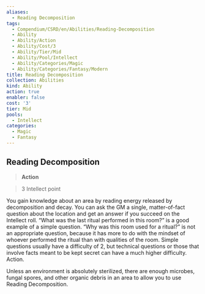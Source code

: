 ```yaml
---
aliases:
  - Reading Decomposition
tags:
  - Compendium/CSRD/en/Abilities/Reading-Decomposition
  - Ability
  - Ability/Action
  - Ability/Cost/3
  - Ability/Tier/Mid
  - Ability/Pool/Intellect
  - Ability/Categories/Magic
  - Ability/Categories/Fantasy/Modern
title: Reading Decomposition
collection: Abilities
kind: Ability
action: true
enabler: false
cost: '3'
tier: Mid
pools:
  - Intellect
categories:
  - Magic
  - Fantasy
---
```

## Reading Decomposition  
>**Action**    
>3 Intellect point  
You gain knowledge about an area by reading energy released by decomposition and decay. You can ask the GM a single, matter-of-fact question about the location and get an answer if you succeed on the Intellect roll. “What was the last ritual performed in this room?” is a good example of a simple question. “Why was this room used for a ritual?” is not an appropriate question, because it has more to do with the mindset of whoever performed the ritual than with qualities of the room. Simple questions usually have a difficulty of 2, but technical questions or those that involve facts meant to be kept secret can have a much higher difficulty. Action.  
  
Unless an environment is absolutely sterilized, there are enough microbes, fungal spores, and other organic debris in an area to allow you to use Reading Decomposition.  
  
  
  
